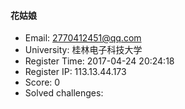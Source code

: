 #### 花姑娘  

* Email: 2770412451@qq.com  
* University: 桂林电子科技大学  
* Register Time: 2017-04-24 20:24:18  
* Register IP: 113.13.44.173  
* Score: 0  
* Solved challenges: 
